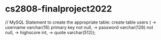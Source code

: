 # cs2808-finalproject2022

// MySQL Statement to create the appropriate table:
create table users (
    -> username varchar(16) primary key not null,
    -> password varchar(128) not null,
    -> highscore int,
    -> quote varchar(512));
